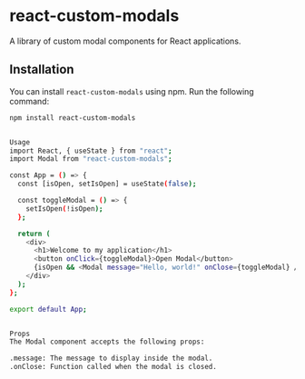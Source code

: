 # react-custom-modals

A library of custom modal components for React applications.

## Installation

You can install `react-custom-modals` using npm. Run the following command:

```bash
npm install react-custom-modals


Usage
import React, { useState } from "react";
import Modal from "react-custom-modals";

const App = () => {
  const [isOpen, setIsOpen] = useState(false);

  const toggleModal = () => {
    setIsOpen(!isOpen);
  };

  return (
    <div>
      <h1>Welcome to my application</h1>
      <button onClick={toggleModal}>Open Modal</button>
      {isOpen && <Modal message="Hello, world!" onClose={toggleModal} />}
    </div>
  );
};

export default App;


Props
The Modal component accepts the following props:

.message: The message to display inside the modal.
.onClose: Function called when the modal is closed.


```
